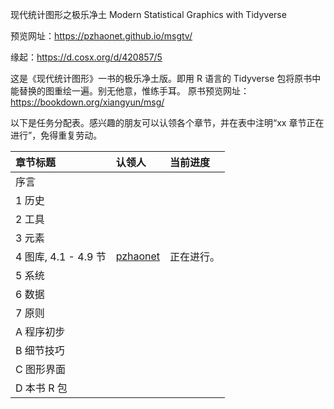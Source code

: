 现代统计图形之极乐净土 Modern Statistical Graphics with Tidyverse

预览网址：<https://pzhaonet.github.io/msgtv/>

缘起：<https://d.cosx.org/d/420857/5>

这是《现代统计图形》一书的极乐净土版。即用 R 语言的 Tidyverse 包将原书中能替换的图重绘一遍。别无他意，惟练手耳。
原书预览网址：<https://bookdown.org/xiangyun/msg/>

以下是任务分配表。感兴趣的朋友可以认领各个章节，并在表中注明“xx 章节正在进行”，免得重复劳动。

| 章节标题          | 认领人                                   | 当前进度 |
| :---------------- | :--------------------------------------- | :---- |
| 序言              |                                          |       |
| 1 历史            |                                          |       |
| 2 工具            |                                          |       |
| 3 元素            |                                          |       |
| 4 图库, 4.1 - 4.9 节 | [pzhaonet](https://github.com/pzhaonet/) | 正在进行。 |
| 5 系统            |                                          |       |
| 6 数据            |                                          |       |
| 7 原则            |                                          |       |
| A 程序初步        |                                          |       |
| B 细节技巧        |                                          |       |
| C 图形界面        |                                          |       |
| D 本书 R 包       |                                          |       |
